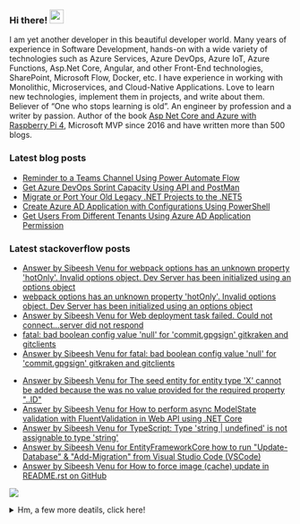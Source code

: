 <h3>Hi there! <img src="https://media.giphy.com/media/hvRJCLFzcasrR4ia7z/giphy.gif" width="25px"></h3> 
<p>I am yet another developer in this beautiful developer world. Many years of experience in Software Development, hands-on with a wide variety of technologies such as Azure Services, Azure DevOps, Azure IoT, Azure Functions, Asp.Net Core, Angular, and other Front-End technologies, SharePoint, Microsoft Flow, Docker, etc. I have experience in working with Monolithic, Microservices, and Cloud-Native Applications. Love to learn new technologies, implement them in projects, and write about them. Believer of “One who stops learning is old”. An engineer by profession and a writer by passion. Author of the book <a href="https://www.amazon.com/Asp-Net-Core-Azure-Raspberry-Applications/dp/1484264428/">Asp Net Core and Azure with Raspberry Pi 4</a>, Microsoft MVP since 2016 and have written more than 500 blogs. </p>

<!-- <img src="https://github-profile-trophy.vercel.app/?username=sibeeshvenu&theme=flat&no-frame=true&margin-w=30" /> -->

<h3>Latest blog posts</h3>

<!-- BLOG-POST-LIST:START -->
- [Reminder to a Teams Channel Using Power Automate Flow](https://sibeeshpassion.com/reminder-to-a-teams-channel-using-power-automate-flow/)
- [Get Azure DevOps Sprint Capacity Using API and PostMan](https://sibeeshpassion.com/get-azure-devops-sprint-capacity-using-api-and-postman/)
- [Migrate or Port Your Old Legacy .NET Projects to the .NET5](https://sibeeshpassion.com/migrate-or-port-your-old-legacy-net-projects-to-the-net5/)
- [Create Azure AD Application with Configurations Using PowerShell](https://sibeeshpassion.com/create-azure-ad-application-with-configurations-using-powershell/)
- [Get Users From Different Tenants Using Azure AD Application Permission](https://sibeeshpassion.com/get-users-from-different-tenants-using-azure-ad-application-permission/)
<!-- BLOG-POST-LIST:END -->

<h3>Latest stackoverflow posts</h3>

<!-- STACKOVERFLOW:START -->
- [Answer by Sibeesh Venu for webpack options has an unknown property 'hotOnly'. Invalid options object. Dev Server has been initialized using an options object](https://stackoverflow.com/questions/69102254/webpack-options-has-an-unknown-property-hotonly-invalid-options-object-dev-s/69102255#69102255)
- [webpack options has an unknown property 'hotOnly'. Invalid options object. Dev Server has been initialized using an options object](https://stackoverflow.com/questions/69102254/webpack-options-has-an-unknown-property-hotonly-invalid-options-object-dev-s)
- [Answer by Sibeesh Venu for Web deployment task failed. Could not connect...server did not respond](https://stackoverflow.com/questions/11796838/web-deployment-task-failed-could-not-connect-server-did-not-respond/69090706#69090706)
- [fatal: bad boolean config value 'null' for 'commit.gpgsign' gitkraken and gitclients](https://stackoverflow.com/questions/68744215/fatal-bad-boolean-config-value-null-for-commit-gpgsign-gitkraken-and-gitcli)
- [Answer by Sibeesh Venu for fatal: bad boolean config value 'null' for 'commit.gpgsign' gitkraken and gitclients](https://stackoverflow.com/questions/68744215/fatal-bad-boolean-config-value-null-for-commit-gpgsign-gitkraken-and-gitcli/68744216#68744216)
<!-- STACKOVERFLOW:END -->
<!-- STACKOVERFLOW:START -->
- [Answer by Sibeesh Venu for The seed entity for entity type 'X' cannot be added because the was no value provided for the required property "..ID"](https://stackoverflow.com/questions/50010613/the-seed-entity-for-entity-type-x-cannot-be-added-because-the-was-no-value-pro/66313185#66313185)
- [Answer by Sibeesh Venu for How to perform async ModelState validation with FluentValidation in Web API using .NET Core](https://stackoverflow.com/questions/55048016/how-to-perform-async-modelstate-validation-with-fluentvalidation-in-web-api-usin/66258207#66258207)
- [Answer by Sibeesh Venu for TypeScript: Type 'string | undefined' is not assignable to type 'string'](https://stackoverflow.com/questions/61130603/typescript-type-string-undefined-is-not-assignable-to-type-string/66257487#66257487)
- [Answer by Sibeesh Venu for EntityFrameworkCore how to run "Update-Database" & "Add-Migration" from Visual Studio Code (VSCode)](https://stackoverflow.com/questions/40435548/entityframeworkcore-how-to-run-update-database-add-migration-from-visual-s/66123447#66123447)
- [Answer by Sibeesh Venu for How to force image (cache) update in README.rst on GitHub](https://stackoverflow.com/questions/26898052/how-to-force-image-cache-update-in-readme-rst-on-github/66030456#66030456)
<!-- STACKOVERFLOW:END -->

<!--<img  src="https://github-readme-stats.vercel.app/api?username=sibeeshvenu&count_private=true&show_icons=true&hide_title=true" />-->

![](https://hit.yhype.me/github/profile?user_id=4262147)
<details>
<summary>Hm, a few more deatils, click here!</summary>
<p>
  
| Blogs & Websites                                             |                            YouTube Channels                             |                                                                            Other |
| :----------------------------------------------------------- | :---------------------------------------------------------------------: | -------------------------------------------------------------------------------: |
| 🔗 <a href="https://sibeeshpassion.com/">Blog</a>             | 📷 <a href="https://www.youtube.com/njanorumalayali">njanorumalayali</a> |                            <a href="https://twitter.com/SibeeshVenu">twitter</a> |
| 🔗 <a href="https://sibeeshvenu.com/">Website</a>             |  📷 <a href="https://www.youtube.com/SibeeshPassion">sibeeshpassion</a>  |                             <a href="https://medium.com/@sibeeshvenu">medium</a> |
| 🔗 <a href="https://njanorumalayali.com/">njanorumalayali</a> |                                                                         | <a href="https://stackoverflow.com/users/5550507/sibeesh-venu">stackoverflow</a> |

</p>
</details>
